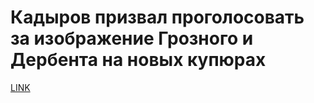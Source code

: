 # Кадыров призвал проголосовать за изображение Грозного и Дербента на новых купюрах



[LINK](https://varlamov.ru/1796736.html)